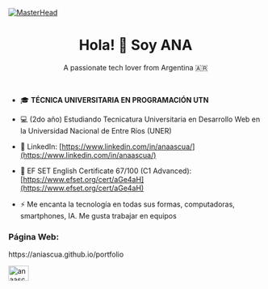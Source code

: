 [![MasterHead](https://i.ibb.co/GxbWhN1/1.png)](https://aniascua.github.io/formulario-PHP/)

<h1 align="center">Hola! 👋 Soy ANA</h1>
<p align="center">A passionate tech lover from Argentina 🇦🇷</p> <br>

- 🎓 <b>TÉCNICA UNIVERSITARIA EN PROGRAMACIÓN UTN</b>

- 💻 (2do año) Estudiando Tecnicatura Universitaria en Desarrollo Web en la Universidad Nacional de Entre Ríos (UNER)
  
- 📄 LinkedIn: [https://www.linkedin.com/in/anaascua/](https://www.linkedin.com/in/anaascua/)

- 🍎 EF SET English Certificate 67/100 (C1 Advanced): [https://www.efset.org/cert/aGe4aH](https://www.efset.org/cert/aGe4aH)

- ⚡ Me encanta la tecnología en todas sus formas, computadoras, smartphones, IA. Me gusta trabajar en equipos 

<h3 align="left">Página Web:</h3>
https://aniascua.github.io/portfolio
<p align="left">
<a href="https://linkedin.com/in/anaascua" target="blank"><img align="center" src="https://raw.githubusercontent.com/rahuldkjain/github-profile-readme-generator/master/src/images/icons/Social/linked-in-alt.svg" alt="anaascua" height="30" width="40" /></a>
</p>


<!DOCTYPE html>

  


